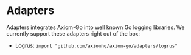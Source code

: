 # Adapters

Adapters integrates Axiom-Go into well known Go logging libraries. We currently
support these adapters right out of the box:

* [Logrus](https://github.com/sirupsen/logrus): `import "github.com/axiomhq/axiom-go/adapters/logrus"`
